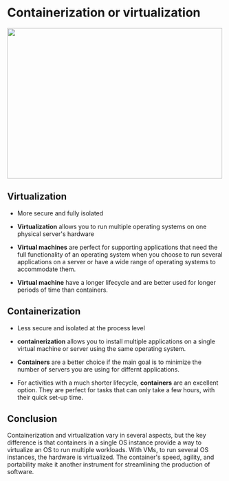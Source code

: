 # Containerization or virtualization

<img src="https://lwstatic-a.akamaihd.net/kb/wp-content/uploads/2019/12/vm-vs-containers.png" width="500" height="350" />

## Virtualization

* More secure and fully isolated

* **Virtualization** allows you to run multiple operating systems on one physical server's hardware

* **Virtual machines** are perfect for supporting applications that need the full functionality of an operating system when you choose to run several applications on a server or have a wide range of operating systems to accommodate them.

*  **Virtual machine** have a longer lifecycle and are better used for longer periods of time than containers.

## Containerization

* Less secure and isolated at the process level

* **containerization** allows you to install multiple applications on a single virtual machine or server using the same operating system.

* **Containers** are a better choice if the main goal is to minimize the number of servers you are using for differnt applications.

* For activities with a much shorter lifecycle, **containers** are an excellent option.
They are perfect for tasks that can only take a few hours, with their quick set-up time.

## Conclusion

Containerization and virtualization vary in several aspects, but the key difference is that containers in a single OS instance provide a way to virtualize an OS to run multiple workloads. With VMs, to run several OS instances, the hardware is virtualized. The container's speed, agility, and portability make it another instrument for streamlining the production of software.
